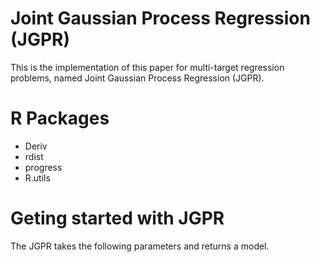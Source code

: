# Joint Gaussian Process Regression (JGPR)
This is the implementation of this paper for multi-target regression problems, named Joint Gaussian Process Regression (JGPR).

# R Packages
   - Deriv
   - rdist
   - progress
   - R.utils

# Geting started with JGPR
The JGPR takes the following parameters and returns a model.
